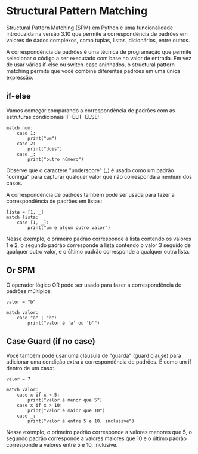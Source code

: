 # Structural Pattern Matching

Structural Pattern Matching (SPM) em Python é uma funcionalidade introduzida na versão 3.10 que permite a correspondência de padrões em valores de dados complexos, como tuplas, listas, dicionários, entre outros.

A correspondência de padrões é uma técnica de programação que permite selecionar o código a ser executado com base no valor de entrada. Em vez de usar vários if-else ou switch-case aninhados, o structural pattern matching permite que você combine diferentes padrões em uma única expressão.

## if-else

Vamos começar comparando a correspondência de padrões com as estruturas condicionais IF-ELIF-ELSE:

    match num:
        case 1:
            print("um")
        case 2:
            print("dois")
        case _:
            print("outro número")

Observe que o caractere "underscore" (_) é usado como um padrão "coringa" para capturar qualquer valor que não corresponda a nenhum dos casos.

A correspondência de padrões também pode ser usada para fazer a correspondência de padrões em listas:

    lista = [1, _]
    match lista:
        case [1, _]:
            print("um e algum outro valor")

Nesse exemplo, o primeiro padrão corresponde à lista contendo os valores 1 e 2, o segundo padrão corresponde à lista contendo o valor 3 seguido de qualquer outro valor, e o último padrão corresponde a qualquer outra lista.

## Or SPM

O operador lógico OR pode ser usado para fazer a correspondência de padrões múltiplos:

    valor = "b"

    match valor:
        case "a" | "b":
            print("valor é 'a' ou 'b'")

## Case Guard (if no case)

Você também pode usar uma cláusula de "guarda" (guard clause) para adicionar uma condição extra à correspondência de padrões. É como um if dentro de um caso:

    valor = 7

    match valor:
        case x if x < 5:
            print("valor é menor que 5")
        case x if x > 10:
            print("valor é maior que 10")
        case _:
            print("valor é entre 5 e 10, inclusive")

Nesse exemplo, o primeiro padrão corresponde a valores menores que 5, o segundo padrão corresponde a valores maiores que 10 e o último padrão corresponde a valores entre 5 e 10, inclusive.
